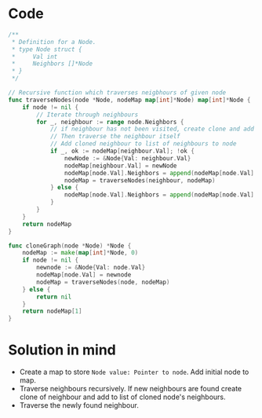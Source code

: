 Code
====

```go
/**
 * Definition for a Node.
 * type Node struct {
 *     Val int
 *     Neighbors []*Node
 * }
 */

// Recursive function which traverses neigbhours of given node
func traverseNodes(node *Node, nodeMap map[int]*Node) map[int]*Node {
	if node != nil {
		// Iterate through neighbours
		for _, neighbour := range node.Neighbors {
			// if neighbour has not been visited, create clone and add to map
			// Then traverse the neighbour itself
			// Add cloned neighbour to list of neighbours to node
			if _, ok := nodeMap[neighbour.Val]; !ok {
				newNode := &Node{Val: neighbour.Val}
				nodeMap[neighbour.Val] = newNode
				nodeMap[node.Val].Neighbors = append(nodeMap[node.Val].Neighbors, newNode)
				nodeMap = traverseNodes(neighbour, nodeMap)
			} else {
				nodeMap[node.Val].Neighbors = append(nodeMap[node.Val].Neighbors, nodeMap[neighbour.Val])
			}
		}
	}
	return nodeMap
}

func cloneGraph(node *Node) *Node {
	nodeMap := make(map[int]*Node, 0)
	if node != nil {
		newnode := &Node{Val: node.Val}
		nodeMap[node.Val] = newnode
		nodeMap = traverseNodes(node, nodeMap)
	} else {
		return nil
	}
	return nodeMap[1]
}
```

Solution in mind
================

-	Create a map to store `Node value: Pointer to node`. Add initial node to map.
-	Traverse neighbours recursively. If new neighbours are found create clone of neighbour and add to list of cloned node's neighbours.
-	Traverse the newly found neighbour.
